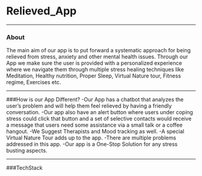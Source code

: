 # Relieved_App
___

### About
The main aim of our app is to put forward a systematic approach for being relieved from stress, anxiety and other mental health issues. Through our App we make sure the user is provided with a personalized experience where we navigate them through multiple stress healing techniques like Meditation, Healthy nutrition, Proper Sleep, Virtual Nature tour, Fitness regime, Exercises etc.
___
###How is our App Different?
-Our App has a chatbot that analyzes the user’s problem and will help them feel relieved by having a friendly conversation.
-Our app also have an alert button where users under coping stress could click that button and a set of selective contacts would receive a message that users need some assistance via a small talk or a coffee hangout.
-We Suggest Therapists and Mood tracking as well.
-A special Virtual Nature Tour adds up to the app.
-There are multiple problems addressed in this app.
-Our app is a One-Stop Solution for any stress busting aspects.
___
###TechStack
